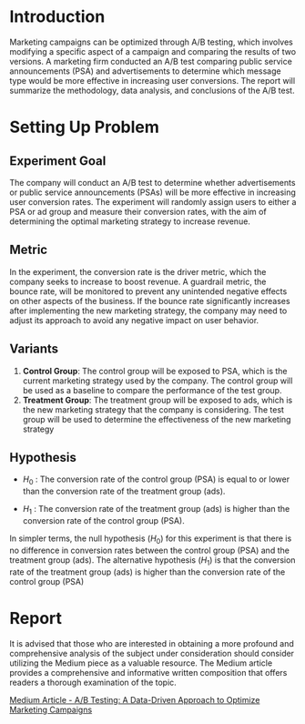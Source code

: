 # Introduction

Marketing campaigns can be optimized through A/B testing, which involves modifying a specific aspect of a campaign and comparing the results of two versions. A marketing firm conducted an A/B test comparing public service announcements (PSA) and advertisements to determine which message type would be more effective in increasing user conversions. The report will summarize the methodology, data analysis, and conclusions of the A/B test.

# Setting Up Problem
## Experiment Goal

The company will conduct an A/B test to determine whether advertisements or public service announcements (PSAs) will be more effective in increasing user conversion rates. The experiment will randomly assign users to either a PSA or ad group and measure their conversion rates, with the aim of determining the optimal marketing strategy to increase revenue.

## Metric

In the experiment, the conversion rate is the driver metric, which the company seeks to increase to boost revenue. A guardrail metric, the bounce rate, will be monitored to prevent any unintended negative effects on other aspects of the business. If the bounce rate significantly increases after implementing the new marketing strategy, the company may need to adjust its approach to avoid any negative impact on user behavior.

## Variants

1. **Control Group**: The control group will be exposed to PSA, which is the current marketing strategy
used by the company. The control group will be used as a baseline to compare the performance of the
test group.
2. **Treatment Group**: The treatment group will be exposed to ads, which is the new marketing strategy
that the company is considering. The test group will be used to determine the effectiveness of the new
marketing strategy

## Hypothesis

- $H_0$ : The conversion rate of the control group (PSA) is equal to or lower than the conversion rate of
the treatment group (ads).

- $H_1$ : The conversion rate of the treatment group (ads) is higher than the conversion rate of the control
group (PSA).

In simpler terms, the null hypothesis ($H_0$) for this experiment is that there is no difference in conversion
rates between the control group (PSA) and the treatment group (ads). The alternative hypothesis ($H_1$) is
that the conversion rate of the treatment group (ads) is higher than the conversion rate of the control group
(PSA)

# Report

It is advised that those who are interested in obtaining a more profound and comprehensive analysis of the subject under consideration should consider utilizing the Medium piece as a valuable resource. The Medium article provides a comprehensive and informative written composition that offers readers a thorough examination of the topic.

[Medium Article - A/B Testing: A Data-Driven Approach to Optimize Marketing Campaigns](https://bit.ly/ABTestAkhmad)
